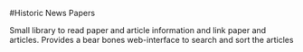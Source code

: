 #Historic News Papers

Small library to read paper and article information and link paper and articles.
Provides a bear bones web-interface to search and sort the articles

```paper_names.dict is a csv file that can be used to normalize paper names'''
